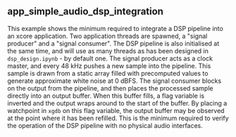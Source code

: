app_simple_audio_dsp_integration
---

This example shows the minimum required to integrate a DSP pipeline into an
xcore application. Two application threads are spawned, a "signal producer" and
a "signal consumer". The DSP pipeline is also initialised at the same time, and
will use as many threads as has been designed in `dsp_design.ipynb` - by default
one. The signal producer acts as a clock master, and every 48 kHz pushes a new
sample into the pipeline. This sample is drawn from a static array filled with
precomputed values to generate approximate white noise at 0 dBFS. The signal
consumer blocks on the output from the pipeline, and then places the processed
sample directly into an output buffer. When this buffer fills, a flag variable
is inverted and the output wraps around to the start of the buffer. By placing
a watchpoint in `xgdb` on this flag variable, the output buffer may be observed
at the point where it has been refilled. This is the minimum required to verify
the operation of the DSP pipeline with no physical audio interfaces.
